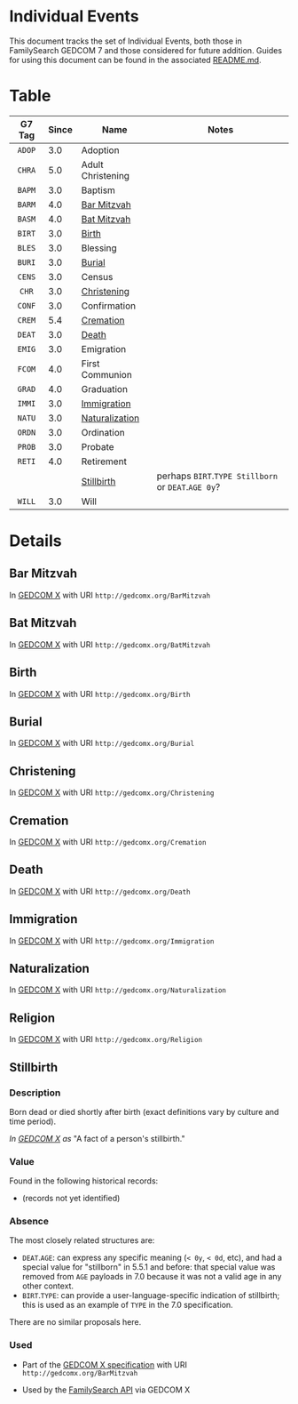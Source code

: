 # Individual Events

This document tracks the set of Individual Events, both those in FamilySearch GEDCOM 7 and those considered for future addition.
Guides for using this document can be found in the associated [README.md](README.md).

# Table

| G7 Tag | Since | Name | Notes |
|:------:|-------|------|-------|
| `ADOP` | 3.0 | Adoption | |
| `CHRA` | 5.0 | Adult Christening | |
| `BAPM` | 3.0 | Baptism | |
| `BARM` | 4.0 | [Bar Mitzvah](#bar-mitzvah) | |
| `BASM` | 4.0 | [Bat Mitzvah](#bat-mitzvah) | |
| `BIRT` | 3.0 | [Birth](#birth) | |
| `BLES` | 3.0 | Blessing | |
| `BURI` | 3.0 | [Burial](#burial) | |
| `CENS` | 3.0 | Census | |
| `CHR`  | 3.0 | [Christening](#christening) | |
| `CONF` | 3.0 | Confirmation | |
| `CREM` | 5.4 | [Cremation](#cremation) | |
| `DEAT` | 3.0 | [Death](#death) | |
| `EMIG` | 3.0 | Emigration | |
| `FCOM` | 4.0 | First Communion | |
| `GRAD` | 4.0 | Graduation | |
| `IMMI` | 3.0 | [Immigration](#immigration) | |
| `NATU` | 3.0 | [Naturalization](#naturalization) | |
| `ORDN` | 3.0 | Ordination | |
| `PROB` | 3.0 | Probate | |
| `RETI` | 4.0 | Retirement | |
| | | [Stillbirth](#stillbirth) | perhaps `BIRT`.`TYPE Stillborn` or `DEAT`.`AGE 0y`? |
| `WILL` | 3.0 | Will  | |


# Details

## Bar Mitzvah

In [GEDCOM X](https://github.com/FamilySearch/gedcomx/blob/master/specifications/fact-types-specification.md) with URI `http://gedcomx.org/BarMitzvah`

## Bat Mitzvah

In [GEDCOM X](https://github.com/FamilySearch/gedcomx/blob/master/specifications/fact-types-specification.md) with URI `http://gedcomx.org/BatMitzvah`

## Birth

In [GEDCOM X](https://github.com/FamilySearch/gedcomx/blob/master/specifications/fact-types-specification.md) with URI `http://gedcomx.org/Birth`

## Burial

In [GEDCOM X](https://github.com/FamilySearch/gedcomx/blob/master/specifications/fact-types-specification.md) with URI `http://gedcomx.org/Burial`

## Christening

In [GEDCOM X](https://github.com/FamilySearch/gedcomx/blob/master/specifications/fact-types-specification.md) with URI `http://gedcomx.org/Christening`

## Cremation

In [GEDCOM X](https://github.com/FamilySearch/gedcomx/blob/master/specifications/fact-types-specification.md) with URI `http://gedcomx.org/Cremation`

## Death

In [GEDCOM X](https://github.com/FamilySearch/gedcomx/blob/master/specifications/fact-types-specification.md) with URI `http://gedcomx.org/Death`

## Immigration

In [GEDCOM X](https://github.com/FamilySearch/gedcomx/blob/master/specifications/fact-types-specification.md) with URI `http://gedcomx.org/Immigration`

## Naturalization

In [GEDCOM X](https://github.com/FamilySearch/gedcomx/blob/master/specifications/fact-types-specification.md) with URI `http://gedcomx.org/Naturalization`

## Religion

In [GEDCOM X](https://github.com/FamilySearch/gedcomx/blob/master/specifications/fact-types-specification.md) with URI `http://gedcomx.org/Religion`


## Stillbirth

### Description

Born dead or died shortly after birth (exact definitions vary by culture and time period).

*In [GEDCOM X](https://github.com/FamilySearch/gedcomx/blob/master/specifications/fact-types-specification.md) as* "A fact of a person's stillbirth."

### Value

Found in the following historical records:

- (records not yet identified)

### Absence

The most closely related structures are:

- `DEAT`.`AGE`: can express any specific meaning (`< 0y`, `< 0d`, etc), and had a special value for "stillborn" in 5.5.1 and before: that special value was removed from `AGE` payloads in 7.0 because it was not a valid age in any other context.
- `BIRT`.`TYPE`: can provide a user-language-specific indication of stillbirth; this is used as an example of `TYPE` in the 7.0 specification.

There are no similar proposals here.

### Used

- Part of the [GEDCOM X specification](https://github.com/FamilySearch/gedcomx/blob/master/specifications/fact-types-specification.md) with URI `http://gedcomx.org/BarMitzvah`

- Used by the [FamilySearch API](https://www.familysearch.org/developers/docs/guides/facts) via GEDCOM X

